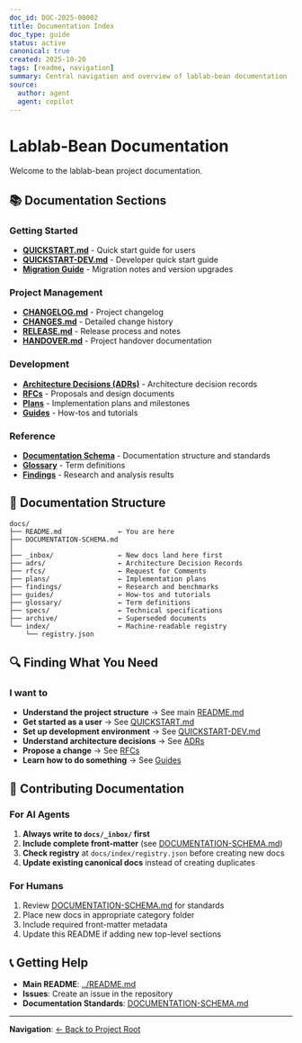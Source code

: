 ```yaml
---
doc_id: DOC-2025-00002
title: Documentation Index
doc_type: guide
status: active
canonical: true
created: 2025-10-20
tags: [readme, navigation]
summary: Central navigation and overview of lablab-bean documentation
source:
  author: agent
  agent: copilot
---
```


# Lablab-Bean Documentation

Welcome to the lablab-bean project documentation.

## 📚 Documentation Sections

### Getting Started

- **[QUICKSTART.md](../QUICKSTART.md)** - Quick start guide for users
- **[QUICKSTART-DEV.md](../QUICKSTART-DEV.md)** - Developer quick start guide
- **[Migration Guide](MIGRATION.md)** - Migration notes and version upgrades

### Project Management

- **[CHANGELOG.md](../CHANGELOG.md)** - Project changelog
- **[CHANGES.md](../CHANGES.md)** - Detailed change history
- **[RELEASE.md](../RELEASE.md)** - Release process and notes
- **[HANDOVER.md](../HANDOVER.md)** - Project handover documentation

### Development

- **[Architecture Decisions (ADRs)](adrs/)** - Architecture decision records
- **[RFCs](rfcs/)** - Proposals and design documents
- **[Plans](plans/)** - Implementation plans and milestones
- **[Guides](guides/)** - How-tos and tutorials

### Reference

- **[Documentation Schema](DOCUMENTATION-SCHEMA.md)** - Documentation structure and standards
- **[Glossary](glossary/)** - Term definitions
- **[Findings](findings/)** - Research and analysis results

## 📁 Documentation Structure

```
docs/
├── README.md              ← You are here
├── DOCUMENTATION-SCHEMA.md
│
├── _inbox/                ← New docs land here first
├── adrs/                  ← Architecture Decision Records
├── rfcs/                  ← Request for Comments
├── plans/                 ← Implementation plans
├── findings/              ← Research and benchmarks
├── guides/                ← How-tos and tutorials
├── glossary/              ← Term definitions
├── specs/                 ← Technical specifications
├── archive/               ← Superseded documents
└── index/                 ← Machine-readable registry
    └── registry.json
```

## 🔍 Finding What You Need

### I want to

- **Understand the project structure** → See main [README.md](../README.md)
- **Get started as a user** → See [QUICKSTART.md](../QUICKSTART.md)
- **Set up development environment** → See [QUICKSTART-DEV.md](../QUICKSTART-DEV.md)
- **Understand architecture decisions** → See [ADRs](adrs/)
- **Propose a change** → See [RFCs](rfcs/)
- **Learn how to do something** → See [Guides](guides/)

## 📝 Contributing Documentation

### For AI Agents

1. **Always write to `docs/_inbox/` first**
2. **Include complete front-matter** (see [DOCUMENTATION-SCHEMA.md](DOCUMENTATION-SCHEMA.md))
3. **Check registry** at `docs/index/registry.json` before creating new docs
4. **Update existing canonical docs** instead of creating duplicates

### For Humans

1. Review [DOCUMENTATION-SCHEMA.md](DOCUMENTATION-SCHEMA.md) for standards
2. Place new docs in appropriate category folder
3. Include required front-matter metadata
4. Update this README if adding new top-level sections

## 📞 Getting Help

- **Main README**: [../README.md](../README.md)
- **Issues**: Create an issue in the repository
- **Documentation Standards**: [DOCUMENTATION-SCHEMA.md](DOCUMENTATION-SCHEMA.md)

---

**Navigation**: [← Back to Project Root](../README.md)
